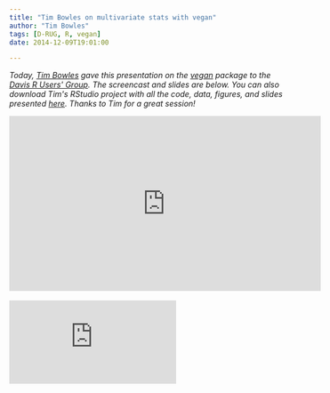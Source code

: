 ```yaml
---
title: "Tim Bowles on multivariate stats with vegan"
author: "Tim Bowles"
tags: [D-RUG, R, vegan]
date: 2014-12-09T19:01:00

--- 
```


*Today, [Tim Bowles](http://ucanr.edu/sites/Jackson_Lab/Tim_Bowles/) gave this presentation on the [vegan](http://cran.r-project.org/web/packages/vegan/index.html) package to the [Davis R Users' Group](http://www.noamross.net/davis-r-users-group.html).  The screencast and slides are below.  You can also download Tim's RStudio project with all the code, data, figures, and slides presented [here](https://dl.dropboxusercontent.com/u/3356641/blogstuff/vegan%20tutorial.zip). Thanks to Tim for a great session!*

<iframe width="560" height="315" src="http://www.youtube.com/embed/BEldn3BmqW0" frameborder="0" allowfullscreen></iframe>

<br/>
<br/>

<div class="rpres" style="padding-bottom: 110%;"><iframe src="https://dl.dropboxusercontent.com/u/3356641/blogstuff/vegan-D-RUG.html"
frameborder="0" marginwidth="0" marginheight="0"></iframe></div>

